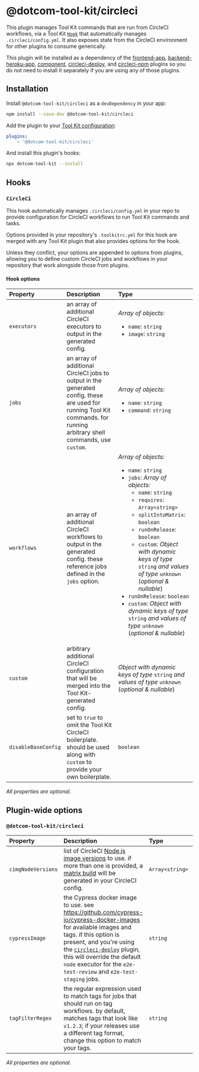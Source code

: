# @dotcom-tool-kit/circleci

This plugin manages Tool Kit commands that are run from CircleCI workflows, via a Tool Kit [`Hook`](#hooks) that automatically manages `.circleci/config.yml`. It also exposes state from the CircleCI environment for other plugins to consume generically.

This plugin will be installed as a dependency of the [frontend-app](https://github.com/Financial-Times/dotcom-tool-kit/tree/main/plugins/frontend-app), [backend-heroku-app](https://github.com/Financial-Times/dotcom-tool-kit/tree/main/plugins/backend-heroku-app), [component](https://github.com/Financial-Times/dotcom-tool-kit/tree/main/plugins/component), [circleci-deploy](https://github.com/Financial-Times/dotcom-tool-kit/tree/main/plugins/circleci-deploy), and [circleci-npm](https://github.com/Financial-Times/dotcom-tool-kit/tree/main/plugins/circleci-npm) plugins so you do not need to install it separately if you are using any of those plugins.

## Installation

Install `@dotcom-tool-kit/circleci` as a `devDependency` in your app:

```sh
npm install --save-dev @dotcom-tool-kit/circleci
```

Add the plugin to your [Tool Kit configuration](https://github.com/financial-times/dotcom-tool-kit/blob/main/readme.md#configuration):

```yaml
plugins:
	- '@dotcom-tool-kit/circleci'
```

And install this plugin's hooks:

```sh
npx dotcom-tool-kit --install
```

<!-- begin autogenerated docs -->
## Hooks

### `CircleCi`

This hook automatically manages `.circleci/config.yml` in your repo to provide configuration for CircleCI workflows to run Tool Kit commands and tasks.

Options provided in your repository's `.toolkitrc.yml` for this hook are merged with any Tool Kit plugin that also provides options for the hook.

Unless they conflict, your options are appended to options from plugins, allowing you to define custom CircleCI jobs and workflows in your repository that work alongside those from plugins.
#### Hook options

| Property            | Description                                                                                                                                                               | Type                                                                                                                                                                                                                                                                                                                                                                                                                                                                                                                           |
| :------------------ | :------------------------------------------------------------------------------------------------------------------------------------------------------------------------ | :----------------------------------------------------------------------------------------------------------------------------------------------------------------------------------------------------------------------------------------------------------------------------------------------------------------------------------------------------------------------------------------------------------------------------------------------------------------------------------------------------------------------------- |
| `executors`         | an array of additional CircleCI executors to output in the generated config.                                                                                              | _Array of objects:_<br /><ul><li>`name`: `string`</li><li>`image`: `string`</li></ul>                                                                                                                                                                                                                                                                                                                                                                                                                                          |
| `jobs`              | an array of additional CircleCI jobs to output in the generated config. these are used for running Tool Kit commands. for running arbitrary shell commands, use `custom`. | _Array of objects:_<br /><ul><li>`name`: `string`</li><li>`command`: `string`</li></ul>                                                                                                                                                                                                                                                                                                                                                                                                                                        |
| `workflows`         | an array of additional CircleCI workflows to output in the generated config. these reference jobs defined in the `jobs` option.                                           | _Array of objects:_<br /><ul><li>`name`: `string`</li><li>`jobs`: _Array of objects:_<br /><ul><li>`name`: `string`</li><li>`requires`: `Array<string>`</li><li>`splitIntoMatrix`: `boolean`</li><li>`runOnRelease`: `boolean`</li><li>`custom`: _Object with dynamic keys of type_ `string` _and values of type_ `unknown` (_optional & nullable_)</li></ul></li><li>`runOnRelease`: `boolean`</li><li>`custom`: _Object with dynamic keys of type_ `string` _and values of type_ `unknown` (_optional & nullable_)</li></ul> |
| `custom`            | arbitrary additional CircleCI configuration that will be merged into the Tool Kit-generated config.                                                                       | _Object with dynamic keys of type_ `string` _and values of type_ `unknown` (_optional & nullable_)                                                                                                                                                                                                                                                                                                                                                                                                                             |
| `disableBaseConfig` | set to `true` to omit the Tool Kit CircleCI boilerplate. should be used along with `custom` to provide your own boilerplate.                                              | `boolean`                                                                                                                                                                                                                                                                                                                                                                                                                                                                                                                      |

_All properties are optional._

## Plugin-wide options

### `@dotcom-tool-kit/circleci`

| Property           | Description                                                                                                                                                                                                                                                                                                                   | Type            | Default                     |
| :----------------- | :---------------------------------------------------------------------------------------------------------------------------------------------------------------------------------------------------------------------------------------------------------------------------------------------------------------------------- | :-------------- | :-------------------------- |
| `cimgNodeVersions` | list of CircleCI [Node.js image versions](https://circleci.com/developer/images/image/cimg/node) to use. if more than one is provided, a [matrix build](https://circleci.com/docs/using-matrix-jobs/) will be generated in your CircleCI config.                                                                              | `Array<string>` | `["18.19-browsers"]`        |
| `cypressImage`     | the Cypress docker image to use. see https://github.com/cypress-io/cypress-docker-images for available images and tags. if this option is present, and you're using the [`circleci-deploy`](../circleci-deploy) plugin, this will override the default `node` executor for the `e2e-test-review` and `e2e-test-staging` jobs. | `string`        |                             |
| `tagFilterRegex`   | the regular expression used to match tags for jobs that should run on tag workflows. by default, matches tags that look like `v1.2.3`; if your releases use a different tag format, change this option to match your tags.                                                                                                    | `string`        | `'/^v\d+\.\d+\.\d+(-.+)?/'` |

_All properties are optional._
<!-- end autogenerated docs -->
